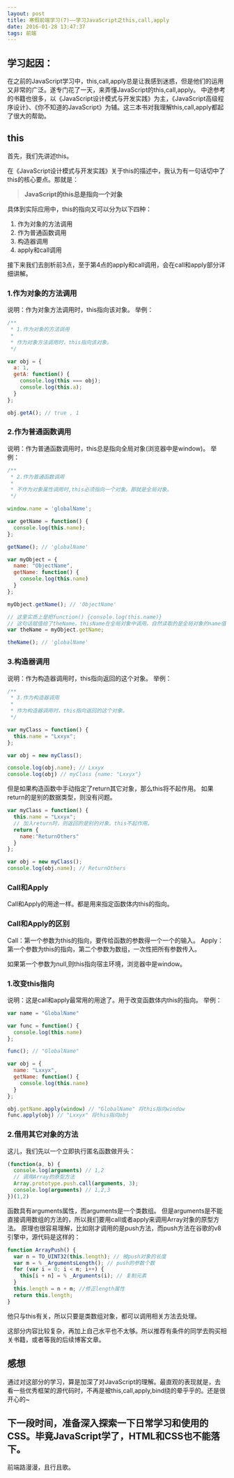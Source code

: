 ```yaml
---
layout: post
title: 寒假前端学习(7)——学习JavaScript之this,call,apply
date: 2016-01-28 13:47:37
tags: 前端
---
```

## 学习起因：
在之前的JavaScript学习中，this,call,apply总是让我感到迷惑，但是他们的运用又非常的广泛。遂专门花了一天，来弄懂JavaScript的this,call,apply。
中途参考的书籍也很多，以《JavaScript设计模式与开发实践》为主，《JavaScript高级程序设计》、《你不知道的JavaScript》为辅。这三本书对我理解this,call,apply都起了很大的帮助。
<!-- more -->
## this
首先，我们先讲述this。

在《JavaScript设计模式与开发实践》关于this的描述中，我认为有一句话切中了this的核心要点。那就是：

> <strong>JavaScript的this总是指向一个对象</strong>

具体到实际应用中，this的指向又可以分为以下四种：

1. 作为对象的方法调用
2. 作为普通函数调用
3. 构造器调用
4. apply和call调用

接下来我们去剖析前3点，至于第4点的apply和call调用，会在call和apply部分详细讲解。

### 1.作为对象的方法调用
说明：作为对象方法调用时，this指向该对象。
举例：
```javascript
/**
 * 1.作为对象的方法调用
 *
 * 作为对象方法调用时，this指向该对象。
 */

var obj = {
  a: 1,
  getA: function() {
    console.log(this === obj);
    console.log(this.a);
  }
};

obj.getA(); // true , 1
```
### 2.作为普通函数调用
说明：作为普通函数调用时，this总是指向全局对象(浏览器中是window)。
举例：
```javascript
/**
 * 2.作为普通函数调用
 *
 * 不作为对象属性调用时,this必须指向一个对象。那就是全局对象。
 */

window.name = 'globalName';

var getName = function() {
  console.log(this.name);
};

getName(); // 'globalName'

var myObject = {
  name: "ObjectName",
  getName: function() {
    console.log(this.name)
  }
};

myObject.getName(); // 'ObjectName'

// 这里实质上是把function() {console.log(this.name)}
// 这句话赋值给了theName。thisName在全局对象中调用，自然读取的是全局对象的name值
var theName = myObject.getName;

theName(); // 'globalName'
```
### 3.构造器调用
说明：作为构造器调用时，this指向返回的这个对象。
举例：
```javascript
/**
 * 3.作为构造器调用
 * 
 * 作为构造器调用时，this指向返回的这个对象。
 */

var myClass = function() {
  this.name = "Lxxyx";
};

var obj = new myClass();

console.log(obj.name); // Lxxyx
console.log(obj) // myClass {name: "Lxxyx"}
```

但是如果构造函数中手动指定了return其它对象，那么this将不起作用。
如果return的是别的数据类型，则没有问题。
```javascript
var myClass = function() {
  this.name = "Lxxyx";
  // 加入return时，则返回的是别的对象。this不起作用。
  return {
    name:"ReturnOthers"
  }
};

var obj = new myClass();
console.log(obj.name); // ReturnOthers
```

### Call和Apply
Call和Apply的用途一样。都是用来指定函数体内this的指向。
### Call和Apply的区别
Call：第一个参数为this的指向，要传给函数的参数得一个一个的输入。
Apply：第一个参数为this的指向，第二个参数为数组，一次性把所有参数传入。

如果第一个参数为null,则this指向宿主环境，浏览器中是window。
### 1.改变this指向
说明：这是call和apply最常用的用途了。用于改变函数体内this的指向。
举例：
```javascript
var name = "GlobalName"

var func = function() {
  console.log(this.name)
};

func(); // "GlobalName"

var obj = {
  name: "Lxxyx",
  getName: function() {
    console.log(this.name)
  }
};

obj.getName.apply(window) // "GlobalName" 将this指向window
func.apply(obj) // "Lxxyx" 将this指向obj
```
### 2.借用其它对象的方法
这儿，我们先以一个立即执行匿名函数做开头：
```javascript
(function(a, b) {
  console.log(arguments) // 1,2
  // 调用Array的原型方法
  Array.prototype.push.call(arguments, 3);
  console.log(arguments) // 1,2,3
})(1,2)
```
函数具有arguments属性，而arguments是一个类数组。
但是arguments是不能直接调用数组的方法的，所以我们要用call或者apply来调用Array对象的原型方法。
原理也很容易理解，比如刚才调用的是push方法，而push方法在谷歌的v8引擎中，源代码是这样的：
```javascript
function ArrayPush() {
  var n = TO_UINT32(this.length); // 被push对象的长度
  var m = % _ArgumentsLength(); // push的参数个数
  for (var i = 0; i < m; i++) {
    this[i + n] = % _Arguments(i); // 复制元素
  }
  this.length = n + m; //修正length属性
  return this.length;
}
```
他只与this有关，所以只要是类数组对象，都可以调用相关方法去处理。

这部分内容比较复杂，再加上自己水平也不太够。所以推荐有条件的同学去购买相关书籍，或者等我的后续博客文章。

## 感想
通过对这部分的学习，算是加深了对JavaScript的理解。最直观的表现就是，去看一些优秀框架的源代码时，不再是被this,call,apply,bind绕的晕乎乎的。还是很开心的~

下一段时间，准备深入探索一下日常学习和使用的CSS。毕竟JavaScript学了，HTML和CSS也不能落下。
---
前端路漫漫，且行且歌。